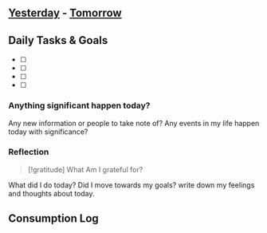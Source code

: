 ## [Yesterday](2024-10-27) - [Tomorrow](2024-10-29)

## Daily Tasks & Goals 

- [ ] 
- [ ] 
- [ ] 
- [ ] 

### Anything significant happen today?

Any new information or people to take note of?  Any events in my life happen today with significance?

### Reflection

> [!gratitude] What Am I grateful for?
> 

What did I do today?  Did I move towards my goals? write down my feelings and thoughts about today.



## Consumption Log